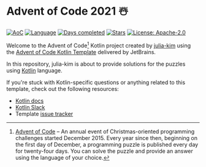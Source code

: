 # Advent of Code 2021 ☃️

[![AoC](https://img.shields.io/badge/Advent%20of%20Code-2021-8803ec?style=for-the-badge)](https://adventofcode.com/2020)
[![Language](https://img.shields.io/badge/Language-Kotlin-ff69b4?style=for-the-badge)](https://kotlinlang.org/)
[![Days completed](https://img.shields.io/badge/Days%20Completed-1-red?style=for-the-badge)](https://github.com/julia-kim/advent-of-code-2021/tree/main/src/main/kotlin/days)
[![Stars](https://img.shields.io/badge/Stars⭐%20-2-yellow?style=for-the-badge)](https://github.com/julia-kim/advent-of-code-2021/tree/main/src/main/kotlin/days)
[![License: Apache-2.0](https://img.shields.io/github/license/julia-kim/advent-of-code-2021?style=for-the-badge)](https://www.apache.org/licenses/LICENSE-2.0)

Welcome to the Advent of Code[^aoc] Kotlin project created by [julia-kim][github] using the [Advent of Code Kotlin Template][template] delivered by JetBrains.

In this repository, julia-kim is about to provide solutions for the puzzles using [Kotlin][kotlin] language.

If you're stuck with Kotlin-specific questions or anything related to this template, check out the following resources:

- [Kotlin docs][docs]
- [Kotlin Slack][slack]
- Template [issue tracker][issues]


[^aoc]:
    [Advent of Code][aoc] – An annual event of Christmas-oriented programming challenges started December 2015.
    Every year since then, beginning on the first day of December, a programming puzzle is published every day for twenty-four days.
    You can solve the puzzle and provide an answer using the language of your choice.

[aoc]: https://adventofcode.com
[docs]: https://kotlinlang.org/docs/home.html
[github]: https://github.com/julia-kim
[issues]: https://github.com/kotlin-hands-on/advent-of-code-kotlin-template/issues
[kotlin]: https://kotlinlang.org
[slack]: https://surveys.jetbrains.com/s3/kotlin-slack-sign-up
[template]: https://github.com/kotlin-hands-on/advent-of-code-kotlin-template
